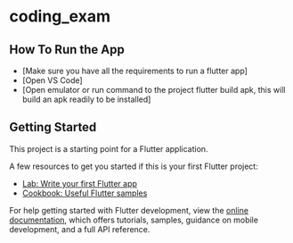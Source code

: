 # coding_exam

## How To Run the App


- [Make sure you have all the requirements to run a flutter app]
- [Open VS Code]
- [Open emulator or run command to the project flutter build apk, this will build an apk readily to be installed]



## Getting Started

This project is a starting point for a Flutter application.

A few resources to get you started if this is your first Flutter project:

- [Lab: Write your first Flutter app](https://docs.flutter.dev/get-started/codelab)
- [Cookbook: Useful Flutter samples](https://docs.flutter.dev/cookbook)

For help getting started with Flutter development, view the
[online documentation](https://docs.flutter.dev/), which offers tutorials,
samples, guidance on mobile development, and a full API reference.
